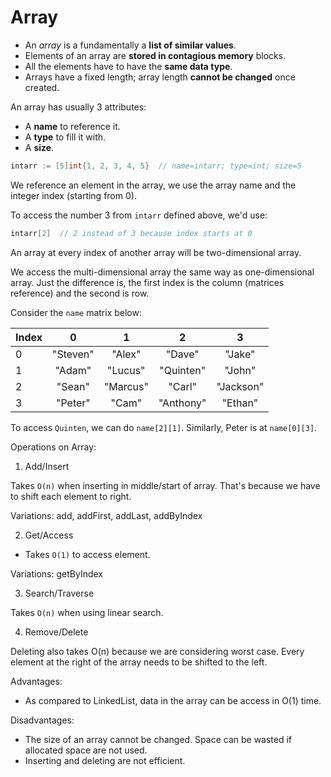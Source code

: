 # Array

- An _array_ is a fundamentally a **list of similar values**.
- Elements of an array are **stored in contagious memory** blocks.
- All the elements have to have the **same data type**. 
- Arrays have a fixed length; array length **cannot be changed** once created. 

An array has usually 3 attributes:

- A **name** to reference it.
- A **type** to fill it with.
- A **size**.

```go
intarr := [5]int{1, 2, 3, 4, 5}  // name=intarr; type=int; size=5
```

We reference an element in the array, we use the array name and the integer index (starting from 0).

To access the number 3 from `intarr` defined above, we'd use:

```go
intarr[2]  // 2 instead of 3 because index starts at 0
```    

An array at every index of another array will be two-dimensional array.

We access the multi-dimensional array the same way as one-dimensional array. Just the difference is, the first index is the column (matrices reference) and the second is row.

Consider the `name` matrix below:

| Index | 0        | 1        | 2         | 3         |
|-------|:--------:|:--------:|:---------:|:---------:|
| 0     | "Steven" | "Alex"   | "Dave"    | "Jake"    |
| 1     | "Adam"   | "Lucus"  | "Quinten" | "John"    |
| 2     | "Sean"   | "Marcus" | "Carl"    | "Jackson" |
| 3     | "Peter"  | "Cam"    | "Anthony" | "Ethan"   |


To access `Quinten`, we can do `name[2][1]`. Similarly, Peter is at `name[0][3]`.

Operations on Array:

1. Add/Insert

Takes `O(n)` when inserting in middle/start of array. That's because we have to shift each element to right.

Variations: add, addFirst, addLast, addByIndex

2. Get/Access

- Takes `O(1)` to access element.

Variations: getByIndex

3. Search/Traverse

Takes `O(n)` when using linear search. 

4. Remove/Delete

Deleting also takes O(n) because we are considering worst case. Every element at the right of the array needs to be shifted to the left.

Advantages:

- As compared to LinkedList, data in the array can be access in O(1) time.

Disadvantages:

- The size of an array cannot be changed. Space can be wasted if allocated space are not used.
- Inserting and deleting are not efficient.
